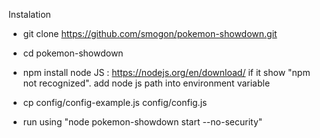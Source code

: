 Instalation
- git clone https://github.com/smogon/pokemon-showdown.git
- cd pokemon-showdown
- npm install
node JS : https://nodejs.org/en/download/
if it show "npm not recognized". add node js path into environment variable

- cp config/config-example.js config/config.js
- run using "node pokemon-showdown start --no-security"
